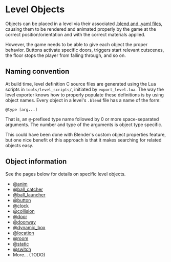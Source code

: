 # Level Objects

Objects can be placed in a level via their associated
[.blend and .yaml files](../file_formats.md), causing them to be rendered and
animated properly by the game at the correct position/orientation and with the
correct materials applied.

However, the game needs to be able to give each object the proper behavior.
Buttons activate specific doors, triggers start relevant cutscenes, the floor
stops the player from falling through, and so on.

## Naming convention

At build time, level definition C source files are generated using the Lua
scripts in `tools/level_scripts/`, initiated by `export_level.lua`. The way the
level exporter knows how to properly populate these definitions is by using
object names. Every object in a level's `.blend` file has a name of the form:
```
@type [arg...]
```

That is, an `@`-prefixed type name followed by 0 or more space-separated
arguments. The number and type of the arguments is object type specific.

This could have been done with Blender's custom object properties feature, but
one nice benefit of this approach is that it makes searching for related objects
easy.

## Object information

See the pages below for details on specific level objects.

* [@anim](./anim.md)
* [@ball_catcher](./ball_catcher.md)
* [@ball_launcher](./ball_launcher.md)
* [@button](./button.md)
* [@clock](./clock.md)
* [@collision](./collision.md)
* [@door](./door.md)
* [@doorway](./doorway.md)
* [@dynamic_box](./dynamic_box.md)
* [@location](./location.md)
* [@room](./room.md)
* [@static](./static.md)
* [@switch](./switch.md)
* More... (TODO)
